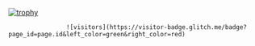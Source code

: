 [![trophy](https://github-profile-trophy.vercel.app/?username=e1du)](https://github.com/e1du/github-profile-trophy)

                    ![visitors](https://visitor-badge.glitch.me/badge?page_id=page.id&left_color=green&right_color=red)

